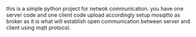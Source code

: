 this is a simple python project for netwok communication.
you have one server code and one client code upload accordingly 
setup mosqitto as broker as it is what will establish open communication between server and client using mqtt protocol.
